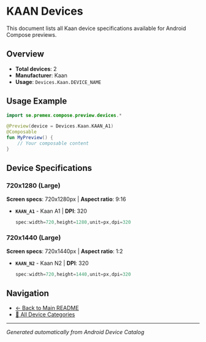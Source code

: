 # KAAN Devices

This document lists all Kaan device specifications available for Android Compose previews.

## Overview

- **Total devices**: 2
- **Manufacturer**: Kaan
- **Usage**: `Devices.Kaan.DEVICE_NAME`

## Usage Example

```kotlin
import se.premex.compose.preview.devices.*

@Preview(device = Devices.Kaan.KAAN_A1)
@Composable
fun MyPreview() {
    // Your composable content
}
```

## Device Specifications

### 720x1280 (Large)

**Screen specs**: 720x1280px | **Aspect ratio**: 9:16

- **`KAAN_A1`** - Kaan A1 | **DPI**: 320
  ```kotlin
  spec:width=720,height=1280,unit=px,dpi=320
  ```

### 720x1440 (Large)

**Screen specs**: 720x1440px | **Aspect ratio**: 1:2

- **`KAAN_N2`** - Kaan N2 | **DPI**: 320
  ```kotlin
  spec:width=720,height=1440,unit=px,dpi=320
  ```

## Navigation

- [← Back to Main README](../../README.md)
- [📱 All Device Categories](../README.md)

---
*Generated automatically from Android Device Catalog*
